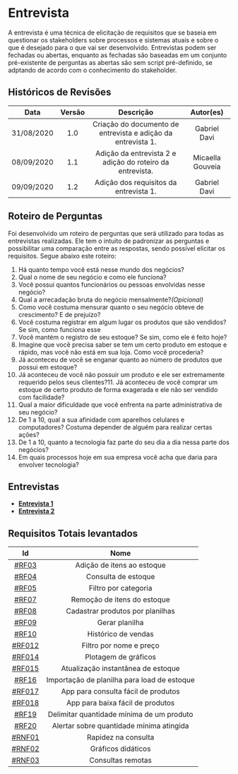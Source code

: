 # Entrevista

A entrevista é uma técnica de elicitação de requisitos que se baseia em questionar os stakeholders sobre processos e sistemas atuais e sobre o que é desejado para o que vai ser desenvolvido. Entrevistas podem ser fechadas ou abertas, enquanto as fechadas são baseadas em um conjunto pré-existente de perguntas as abertas são sem script pré-definido, se adptando de acordo com o conhecimento do stakeholder.

## Históricos de Revisões

|    Data    | Versão |                          Descrição                           |    Autor(es)     |
| :--------: | :----: | :----------------------------------------------------------: | :--------------: |
| 31/08/2020 |  1.0   | Criação do documento de entrevista e adição da entrevista 1. |   Gabriel Davi   |
| 08/09/2020 |  1.1   |  Adição da entrevista 2 e adição do roteiro da entrevista.   | Micaella Gouveia |
| 09/09/2020 |  1.2   |             Adição dos requisitos da entrevista 1.           |   Gabriel Davi   |

## Roteiro de Perguntas

Foi desenvolvido um roteiro de perguntas que será utilizado para todas as entrevistas realizadas. Ele tem o intuito de padronizar as perguntas e possibilitar uma comparação entre as respostas, sendo possível elicitar os requisitos. Segue abaixo este roteiro:

1. Há quanto tempo você está nesse mundo dos negócios?
2. Qual o nome de seu negócio e como ele funciona?
3. Você possui quantos funcionários ou pessoas envolvidas nesse negócio?
4. Qual a arrecadação bruta do negócio mensalmente?_(Opicional)_
5. Como você costuma mensurar quanto o seu negócio obteve de crescimento? E de prejuízo?
6. Você costuma registrar em algum lugar os produtos que são vendidos? Se sim, como funciona esse
7. Você mantém o registro de seu estoque? Se sim, como ele é feito hoje?
8. Imagine que você precisa saber se tem um certo produto em estoque e rápido, mas você não está em sua loja. Como você procederia?
9. Já aconteceu de você se enganar quanto ao número de produtos que possui em estoque?
10. Já aconteceu de você não possuir um produto e ele ser extremamente requerido pelos seus clientes?11. Já aconteceu de você comprar um estoque de certo produto de forma exagerada e ele não ser vendido com facilidade?
11. Qual a maior dificuldade que você enfrenta na parte administrativa de seu negócio?
12. De 1 a 10, qual a sua afinidade com aparelhos celulares e computadores? Costuma depender de alguém para realizar certas ações?
13. De 1 a 10, quanto a tecnologia faz parte do seu dia a dia nessa parte dos negócios?
14. Em quais processos hoje em sua empresa você acha que daria para envolver tecnologia?

## Entrevistas

- [**Entrevista 1**](Elicitation/Entrevistas/entrevista1.md)
- [**Entrevista 2**](Elicitation/Entrevistas/entrevista2.md)

## Requisitos Totais levantados

|                                     Id                                      |                Nome                 |
| :-------------------------------------------------------------------------: | :---------------------------------: |
|    [#RF03](Elicitation/RequisitosElicitados.md?id=requisitos-funcionais)    |     Adição de itens ao estoque      |
|    [#RF04](Elicitation/RequisitosElicitados.md?id=requisitos-funcionais)    |         Consulta de estoque         |
|    [#RF05](Elicitation/RequisitosElicitados.md?id=requisitos-funcionais)    |        Filtro por categoria         |
|    [#RF07](Elicitation/RequisitosElicitados.md?id=requisitos-funcionais)    |     Remoção de itens do estoque     |
|    [#RF08](Elicitation/RequisitosElicitados.md?id=requisitos-funcionais)    |           Cadastrar produtos por planilhas            |
|    [#RF09](Elicitation/RequisitosElicitados.md?id=requisitos-funcionais)    |           Gerar planilha            |
|    [#RF10](Elicitation/RequisitosElicitados.md?id=requisitos-funcionais)    |         Histórico de vendas         |
|   [#RF012](Elicitation/RequisitosElicitados.md?id=requisitos-funcionais)    |       Filtro por nome e preço       |
|   [#RF014](Elicitation/RequisitosElicitados.md?id=requisitos-funcionais)    |        Plotagem de gráficos         |
|   [#RF015](Elicitation/RequisitosElicitados.md?id=requisitos-funcionais)    | Atualização instantânea de estoque  |
|   [#RF16](Elicitation/RequisitosElicitados.md?id=requisitos-funcionais)    | Importação de planilha para load de estoque  |
|   [#RF017](Elicitation/RequisitosElicitados.md?id=requisitos-funcionais)    | App para consulta fácil de produtos |
|   [#RF018](Elicitation/RequisitosElicitados.md?id=requisitos-funcionais)    | App para baixa fácil de produtos |
|    [#RF19](Elicitation/RequisitosElicitados.md?id=requisitos-funcionais)    |     Delimitar quantidade mínima de um produto            |
|    [#RF20](Elicitation/RequisitosElicitados.md?id=requisitos-funcionais)    |     Alertar sobre quantidade mínima atingida            |
| [#RNF01](Elicitation/RequisitosElicitados.md?id=requisitos-não-funcionais) |         Rapidez na consulta         |
| [#RNF02](Elicitation/RequisitosElicitados.md?id=requisitos-não-funcionais) |         Gráficos didáticos          |
| [#RNF03](Elicitation/RequisitosElicitados.md?id=requisitos-não-funcionais) |          Consultas remotas          |
